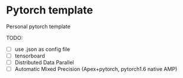 # Pytorch template

Personal pytorch template

TODO:
- [ ] use .json as config file
- [ ] tensorboard
- [ ] Distributed Data Parallel
- [ ] Automatic Mixed Precision (Apex+pytorch, pytorch1.6 native AMP)
